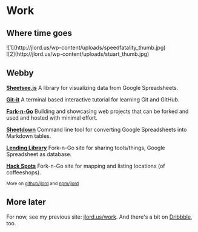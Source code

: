 # Work
## Where time goes

<div id="work-photos">
  <div class="half">
    ![1](http://jlord.us/wp-content/uploads/speedfatality_thumb.jpg)
  </div>
  <div class="r half">
    ![2](http://jlord.us/wp-content/uploads/stuart_thumb.jpg)
  </div>
</div>

## Webby

[**Sheetsee.js**](https://jlord.github.io/sheetsee.js) A library for visualizing data from Google Spreadsheets.

[**Git-it**](https://jlord.github.io/git-it) A terminal based interactive tutorial for learning Git and GitHub.

[**Fork-n-Go**](https://jlord.github.io/forkngo) Building and showcasing web projects that can be forked and used and hosted with minimal effort.

[**Sheetdown**](https://github.com/jlord/sheetdown) Command line tool for converting Google Spreadsheets into Markdown tables.

[**Lending Library**](https://jlord.github.io/lending-library) Fork-n-Go site for sharing tools/things, Google Spreadsheet as database.

[**Hack Spots**](https://jlord.github.io/hack-spots) Fork-n-Go site for mapping and listing locations (of coffeeshops).

<small class="meta">More on <a href="http://github.com/jlord" target="_blank">github/jlord</a> and <a href="http://www.npmjs.org/jlord">npm/jlord</a></small>

## More later

For now, see my previous site: [jlord.us/work](http://jlord.us/hello). And there's a bit on <a href="http://dribbble.com/jlord">Dribbble</a>, too.
